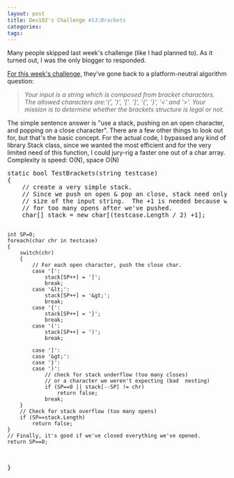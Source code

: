 ```yaml
---
layout: post
title: Dev102's Challenge #13:Brackets
categories: 
tags: 
---
```


  <p>Many people skipped last week's challenge (like I had planned to).  As it turned out, I was the only blogger to responded.</p>  <p><a href="http://www.dev102.com/2008/07/21/a-programming-job-interview-challenge-13-brackets/">For this week's challenge,</a> they've gone back to a platform-neutral algorithm question:</p>  <blockquote>   <p><em>Your input is a string which is composed from bracket characters. The allowed characters are:'(', ')', '['. ']', '{', '}', '&lt;' and '&gt;'. Your mission is to determine whether the brackets structure is legal or not.</em></p> </blockquote>  <p>The simple sentence answer is "use a stack, pushing on an open character, and popping on a close character".  There are a few other things to look out for, but that's the basic concept.  For the actual code, I bypassed any kind of library Stack class, since we wanted the most efficient and for the very limited need of this function, I could jury-rig a faster one out of a char array.  Complexity is speed: O(N), space O(N)</p>  <pre class="c#">static bool TestBrackets(string testcase)
{
    // create a very simple stack.  
    // Since we push on open &amp; pop an close, stack need only be half the
    // size of the input string.  The +1 is needed because we only check
    // for too many opens after we've pushed.
    char[] stack = new char[(testcase.Length / 2) +1];
    
    int SP=0;
    foreach(char chr in testcase)
    {
        switch(chr)
        {
            // For each open character, push the close char.
            case '[':
                stack[SP++] = ']';
                break;
            case '&lt;':
                stack[SP++] = '&gt;';
                break;
            case '{':
                stack[SP++] = '}';
                break;
            case '(':
                stack[SP++] = ')';
                break;
                
            case ']':
            case '&gt;':
            case '}':
            case ')':
                // check for stack underflow (too many closes)
                // or a character we weren't expecting (bad  nesting)
                if (SP==0 || stack[--SP] != chr)
                    return false;  
                break;
        }
        // Check for stack overflow (too many opens)
        if (SP==stack.Length)
            return false;
    }
    // Finally, it's good if we've closed everything we've opened.
    return SP==0;
}</pre>